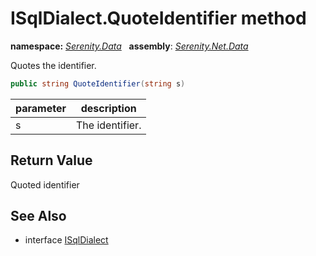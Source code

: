 # ISqlDialect.QuoteIdentifier method
**namespace:** *[Serenity.Data](../../README.md#serenity.data-namespace)*   **assembly**: *[Serenity.Net.Data](../../README.md)*

Quotes the identifier.

```csharp
public string QuoteIdentifier(string s)
```

| parameter | description |
| --- | --- |
| s | The identifier. |

## Return Value

Quoted identifier

## See Also

* interface [ISqlDialect](../ISqlDialect.md)